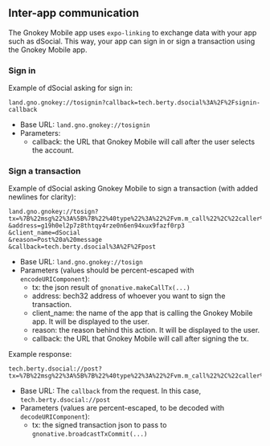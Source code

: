 
## Inter-app communication

The Gnokey Mobile app uses `expo-linking` to exchange data with your app such as dSocial.
This way, your app can sign in or sign a transaction using the Gnokey Mobile app.

### Sign in

Example of dSocial asking for sign in:
```
land.gno.gnokey://tosignin?callback=tech.berty.dsocial%3A%2F%2Fsignin-callback
```
- Base URL: `land.gno.gnokey://tosignin`
- Parameters:
  - callback: the URL that Gnokey Mobile will call after the user selects the account.


### Sign a transaction
Example of dSocial asking Gnokey Mobile to sign a transaction (with added newlines for clarity):
```
land.gno.gnokey://tosign?tx=%7B%22msg%22%3A%5B%7B%22%40type%22%3A%22%2Fvm.m_call%22%2C%22caller%22%3A%22g19h0el2p7z8thtqy4rze0n6en94xux9fazf0rp3%22%2C%22send%22%3A%22%22%2C%22pkg_path%22%3A%22gno.land%2Fr%2Fberty%2Fsocial%22%2C%22func%22%3A%22PostMessage%22%2C%22args%22%3A%5B%22Hello%22%5D%7D%5D%2C%22fee%22%3A%7B%22gas_wanted%22%3A%2210000000%22%2C%22gas_fee%22%3A%221000000ugnot%22%7D%2C%22signatures%22%3Anull%2C%22memo%22%3A%22%22%7D
&address=g19h0el2p7z8thtqy4rze0n6en94xux9fazf0rp3
&client_name=dSocial
&reason=Post%20a%20message
&callback=tech.berty.dsocial%3A%2F%2Fpost
```

- Base URL: `land.gno.gnokey://tosign`
- Parameters (values should be percent-escaped with `encodeURIComponent`):
  - tx: the json result of `gnonative.makeCallTx(...)`
  - address: bech32 address of whoever you want to sign the transaction.
  - client_name: the name of the app that is calling the Gnokey Mobile app. It will be displayed to the user.
  - reason: the reason behind this action. It will be displayed to the user.
  - callback: the URL that Gnokey Mobile will call after signing the tx.

Example response:
```
tech.berty.dsocial://post?tx=%7B%22msg%22%3A%5B%7B%22%40type%22%3A%22%2Fvm.m_call%22%2C%22caller%22%3A%22g19h0el2p7z8thtqy4rze0n6en94xux9fazf0rp3%22%2C%22send%22%3A%22%22%2C%22pkg_path%22%3A%22gno.land%2Fr%2Fberty%2Fsocial%22%2C%22func%22%3A%22PostMessage%22%2C%22args%22%3A%5B%22Hello%22%5D%7D%5D%2C%22fee%22%3A%7B%22gas_wanted%22%3A%2210000000%22%2C%22gas_fee%22%3A%221000000ugnot%22%7D%2C%22signatures%22%3A%5B%7B%22pub_key%22%3A%7B%22%40type%22%3A%22%2Ftm.PubKeySecp256k1%22%2C%22value%22%3A%22A6YT26ehhjN7YXx%2BLZza2Gp31yP5bJ6INfeGf%2FrumHFR%22%7D%2C%22signature%22%3A%226KAdOO2YXyZmp8ehiin6Rsz%2Bhxu30W0pB00%2Bv1xnpzMSZ%2BBIVdZbo1gdlVGp0E24ZLRyPrsKtb0Q4%2FkdD57qGg%3D%3D%22%7D%5D%2C%22memo%22%3A%22%22%7D
```
- Base URL: The `callback` from the request. In this case, `tech.berty.dsocial://post`
- Parameters (values are percent-escaped, to be decoded with `decodeURIComponent`):
  - tx: the signed transaction json to pass to `gnonative.broadcastTxCommit(...)`
